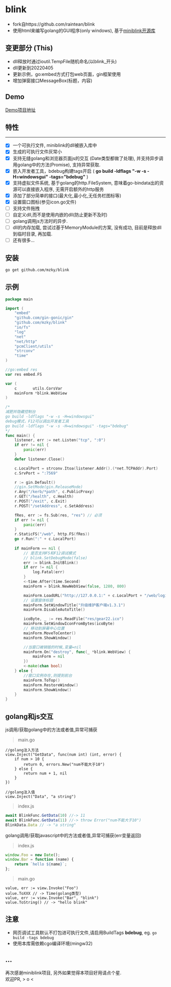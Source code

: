 # blink
- fork自https://github.com/raintean/blink
- 使用html来编写golang的GUI程序(only windows), 基于[miniblink开源库](https://github.com/weolar/miniblink49)  

## 变更部分 (This)
- dll释放时通过ioutil.TempFile随机命名(以blink_开头)
- dll更新到20220405
- 更新示例，go:embed方式打包web页面，gin框架使用
- 增加弹窗接口MessageBox(标题，内容)

## Demo
[Demo项目地址](https://github.com/raintean/blink-demo)

## 特性
---
- [x] 一个可执行文件, miniblink的dll被嵌入库中
- [x] 生成的可执行文件灰常小
- [x] 支持无缝golang和浏览器页面js的交互 (Date类型都做了处理), 并支持异步调用golang中的方法(Promise), 支持异常获取.
- [x] 嵌入开发者工具，bdebug构建tags开启 ( <b>go build -ldflags "-w -s -H=windowsgui" -tags="bdebug"</b> )
- [x] 支持虚拟文件系统, 基于golang的http.FileSystem, 意味着go-bindata出的资源可以直接嵌入程序, 无需开启额外的http服务
- [x] 添加了部分简单的接口(最大化,最小化,无任务栏图标等)
- [x] 设置窗口图标(参见icon.go文件)
- [ ] 支持文件拖拽
- [ ] 自定义dll,而不是使用内嵌的dll(防止更新不及时)
- [ ] golang调用js方法时的异步.
- [ ] dll的内存加载, 尝试过基于MemoryModule的方案, 没有成功, 目前是释放dll到临时目录, 再加载.
- [ ] 还有很多...

## 安装
```bash
go get github.com/mzky/blink
```

## 示例
```go
package main

import (
	"embed"
	"github.com/gin-gonic/gin"
	"github.com/mzky/blink"
	"io/fs"
	"log"
	"net"
	"net/http"
	"pcmClient/utils"
	"strconv"
	"time"
)

//go:embed res
var res embed.FS

var (
	c       utils.CorsVar
	mainForm *blink.WebView
)

/*
减肥并隐藏控制台
go build -ldflags "-w -s -H=windowsgui"
debug模式，F12可以调出开发者工具
go build -ldflags "-w -s -H=windowsgui" -tags="bdebug"
*/
func main() {
	listener, err := net.Listen("tcp", ":0")
	if err != nil {
		panic(err)
	}
	defer listener.Close()

	c.LocalPort = strconv.Itoa(listener.Addr().(*net.TCPAddr).Port)
	c.SrvPort = ":7569"

	r := gin.Default()
	//gin.SetMode(gin.ReleaseMode)
	r.Any("/kerb/*path", c.PublicProxy)
	r.GET("/health", c.Health)
	r.POST("/exit", c.Exit)
	r.POST("/setAddress", c.SetAddress)

	fRes, err := fs.Sub(res, "res") // 必须
	if err != nil {
		panic(err)
	}
	r.StaticFS("/web", http.FS(fRes))
	go r.Run(":" + c.LocalPort)
	
	if mainForm == nil {
		// 是否支持F5和F12调试模式
		// blink.SetDebugMode(false)
		err := blink.InitBlink()
		if err != nil {
			log.Fatal(err)
		}
		<-time.After(time.Second)
		mainForm = blink.NewWebView(false, 1280, 800)

		mainForm.LoadURL("http://127.0.0.1:" + c.LocalPort + "/web/login.html")
		// 设置窗体标题
		mainForm.SetWindowTitle("升级维护客户端v1.3.1")
		mainForm.DisableAutoTitle()

		icoByte, _ := res.ReadFile("res/gear22.ico")
		mainForm.SetWindowIconFromBytes(icoByte)
		// 移动到屏幕中心位置
		mainForm.MoveToCenter()
		mainForm.ShowWindow()

		//当窗口被销毁的时候,变量=nil
		mainForm.On("destroy", func(_ *blink.WebView) {
			mainForm = nil
		})
		<-make(chan bool)
	} else {
		//窗口实例存在,则提到前台
		mainForm.ToTop()
		mainForm.RestoreWindow()
		mainForm.ShowWindow()
	}
}

```

## golang和js交互
js调用/获取golang中的方法或者值,异常可捕获
> main.go
```golang
//golang注入方法
view.Inject("GetData", func(num int) (int, error) {
	if num > 10 {
		return 0, errors.New("num不能大于10")
	} else {
		return num + 1, nil
	}
})

//golang注入值
view.Inject("Data", "a string")
```
> index.js
```javascript
await BlinkFunc.GetData(10) //-> 11
await BlinkFunc.GetData(11) //-> throw Error("num不能大于10")
BlinkData.Data // -> "a string"
```
golang调用/获取javascript中的方法或者值,异常可捕获(err变量返回)
> index.js
```javascript
window.Foo = new Date();
window.Bar = function (name) {
    return `hello ${name}`;
};
```
> main.go
```golang
value, err := view.Invoke("Foo")
value.ToXXX // -> Time(golang类型)
value, err := view.Invoke("Bar", "blink")
value.ToString() // -> "hello blink"
```
## 注意
- 网页调试工具默认不打包进可执行文件,请启用BuildTags **bdebug**, eg. `go build -tags bdebug`
- 使用本库需依赖cgo编译环境(mingw32)

## ...
再次感谢miniblink项目, 另外如果觉得本项目好用请点个星.  
欢迎PR, > o <
